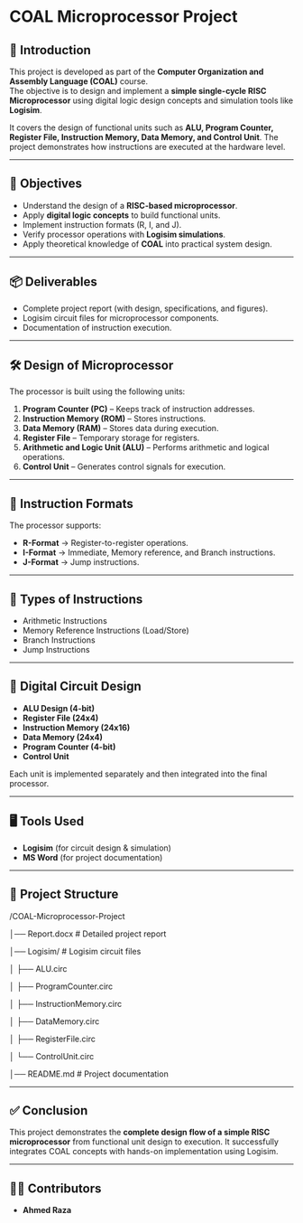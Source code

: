 # COAL Microprocessor Project  

## 📖 Introduction  
This project is developed as part of the **Computer Organization and Assembly Language (COAL)** course.  
The objective is to design and implement a **simple single-cycle RISC Microprocessor** using digital logic design concepts and simulation tools like **Logisim**.  

It covers the design of functional units such as **ALU, Program Counter, Register File, Instruction Memory, Data Memory, and Control Unit**. The project demonstrates how instructions are executed at the hardware level.  

---

## 🎯 Objectives  
- Understand the design of a **RISC-based microprocessor**.  
- Apply **digital logic concepts** to build functional units.  
- Implement instruction formats (R, I, and J).  
- Verify processor operations with **Logisim simulations**.  
- Apply theoretical knowledge of **COAL** into practical system design.  

---

## 📦 Deliverables  
- Complete project report (with design, specifications, and figures).  
- Logisim circuit files for microprocessor components.  
- Documentation of instruction execution.  

---

## 🛠️ Design of Microprocessor  
The processor is built using the following units:  

1. **Program Counter (PC)** – Keeps track of instruction addresses.  
2. **Instruction Memory (ROM)** – Stores instructions.  
3. **Data Memory (RAM)** – Stores data during execution.  
4. **Register File** – Temporary storage for registers.  
5. **Arithmetic and Logic Unit (ALU)** – Performs arithmetic and logical operations.  
6. **Control Unit** – Generates control signals for execution.  

---

## 🧩 Instruction Formats  
The processor supports:  

- **R-Format** → Register-to-register operations.  
- **I-Format** → Immediate, Memory reference, and Branch instructions.  
- **J-Format** → Jump instructions.  

---

## 📑 Types of Instructions  
- Arithmetic Instructions  
- Memory Reference Instructions (Load/Store)  
- Branch Instructions  
- Jump Instructions  

---

## 🔧 Digital Circuit Design  
- **ALU Design (4-bit)**  
- **Register File (24x4)**  
- **Instruction Memory (24x16)**  
- **Data Memory (24x4)**  
- **Program Counter (4-bit)**  
- **Control Unit**  

Each unit is implemented separately and then integrated into the final processor.  

---

## 🖥️ Tools Used  
- **Logisim** (for circuit design & simulation)  
- **MS Word** (for project documentation)  

---

## 📂 Project Structure  
/COAL-Microprocessor-Project

│── Report.docx # Detailed project report

│── Logisim/ # Logisim circuit files

│ ├── ALU.circ

│ ├── ProgramCounter.circ

│ ├── InstructionMemory.circ

│ ├── DataMemory.circ

│ ├── RegisterFile.circ

│ └── ControlUnit.circ

│── README.md # Project documentation


---

## ✅ Conclusion  
This project demonstrates the **complete design flow of a simple RISC microprocessor** from functional unit design to execution. It successfully integrates COAL concepts with hands-on implementation using Logisim.  

---

## 👨‍💻 Contributors  
- **Ahmed Raza**  
